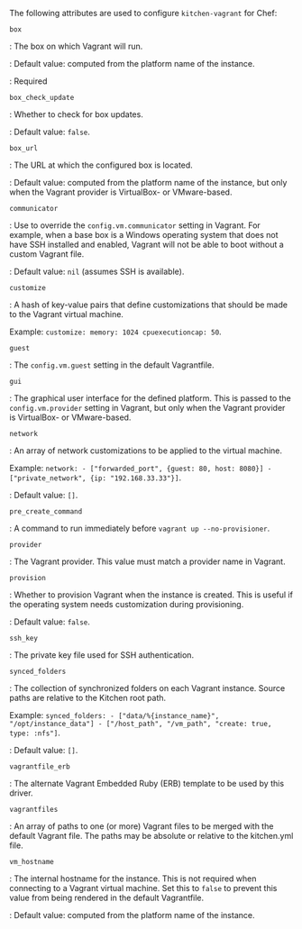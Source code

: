 The following attributes are used to configure `kitchen-vagrant` for
Chef:

`box`

: The box on which Vagrant will run.

: Default value: computed from the platform name of the instance.

: Required

`box_check_update`

: Whether to check for box updates.

: Default value: `false`.

`box_url`

: The URL at which the configured box is located.

: Default value: computed from the platform name of the instance, but only when the Vagrant provider is VirtualBox- or VMware-based.

`communicator`

: Use to override the `config.vm.communicator` setting in Vagrant. For example, when a base box is a Windows operating system that does not have SSH installed and enabled, Vagrant will not be able to boot without a custom Vagrant file.

: Default value: `nil` (assumes SSH is available).

`customize`

: A hash of key-value pairs that define customizations that should be made to the Vagrant virtual machine.

  Example: `customize: memory: 1024 cpuexecutioncap: 50`.

`guest`

: The `config.vm.guest` setting in the default Vagrantfile.

`gui`

: The graphical user interface for the defined platform. This is passed to the `config.vm.provider` setting in Vagrant, but only when the Vagrant provider is VirtualBox- or VMware-based.

`network`

: An array of network customizations to be applied to the virtual machine.

  Example: `network: - ["forwarded_port", {guest: 80, host: 8080}] - ["private_network", {ip: "192.168.33.33"}]`.

: Default value: `[]`. 

`pre_create_command`

: A command to run immediately before `vagrant up --no-provisioner`.

`provider`

: The Vagrant provider. This value must match a provider name in Vagrant.

`provision`

: Whether to provision Vagrant when the instance is created. This is useful if the operating system needs customization during provisioning.

: Default value: `false`.

`ssh_key`

: The private key file used for SSH authentication.

`synced_folders`

: The collection of synchronized folders on each Vagrant instance. Source paths are relative to the Kitchen root path.

  Example: `synced_folders: - ["data/%{instance_name}", "/opt/instance_data"] - ["/host_path", "/vm_path", "create: true, type: :nfs"]`.

: Default value: `[]`.

`vagrantfile_erb`

: The alternate Vagrant Embedded Ruby (ERB) template to be used by this driver.

`vagrantfiles`

: An array of paths to one (or more) Vagrant files to be merged with the default Vagrant file. The paths may be absolute or relative to the kitchen.yml file.

`vm_hostname`

: The internal hostname for the instance. This is not required when connecting to a Vagrant virtual machine. Set this to `false` to prevent this value from being rendered in the default Vagrantfile.

: Default value: computed from the platform name of the instance.

